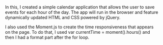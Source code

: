 In this, I created a simple calendar application that allows the user to save events for each hour of the day. The app will run in the browser and feature dynamically updated HTML and CSS powered by jQuery.

I also used the Moment.js to create the time responsiveness that appears on the page. To do that, I used var currentTime = moment().hours() and then I had a format part after the for loop. 



